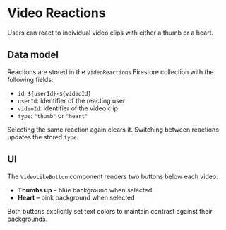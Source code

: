 # Video Reactions

Users can react to individual video clips with either a thumb or a heart.

## Data model
Reactions are stored in the `videoReactions` Firestore collection with the following fields:

- `id`: `${userId}-${videoId}`
- `userId`: identifier of the reacting user
- `videoId`: identifier of the video clip
- `type`: `"thumb"` or `"heart"`

Selecting the same reaction again clears it. Switching between reactions updates the stored `type`.

## UI
The `VideoLikeButton` component renders two buttons below each video:

- **Thumbs up** – blue background when selected
- **Heart** – pink background when selected

Both buttons explicitly set text colors to maintain contrast against their backgrounds.
